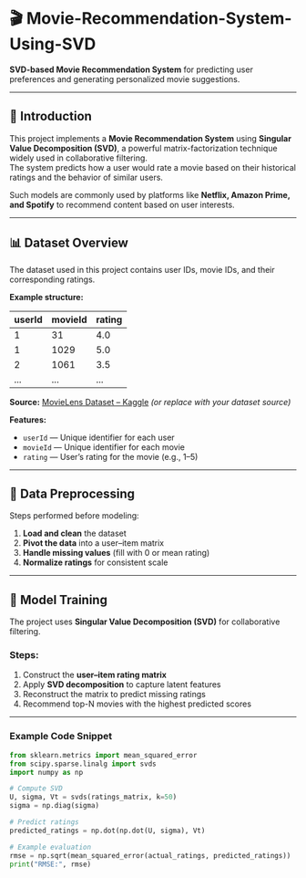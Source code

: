 # 🎬 Movie-Recommendation-System-Using-SVD  

**SVD-based Movie Recommendation System** for predicting user preferences and generating personalized movie suggestions.

---

## 🧩 Introduction  

This project implements a **Movie Recommendation System** using **Singular Value Decomposition (SVD)**, a powerful matrix-factorization technique widely used in collaborative filtering.  
The system predicts how a user would rate a movie based on their historical ratings and the behavior of similar users.  

Such models are commonly used by platforms like **Netflix, Amazon Prime, and Spotify** to recommend content based on user interests.

---

## 📊 Dataset Overview  

The dataset used in this project contains user IDs, movie IDs, and their corresponding ratings.  

**Example structure:**

| userId | movieId | rating |
|--------|----------|--------|
| 1 | 31 | 4.0 |
| 1 | 1029 | 5.0 |
| 2 | 1061 | 3.5 |
| ... | ... | ... |

**Source:** [MovieLens Dataset – Kaggle](https://www.kaggle.com/datasets/grouplens/movielens-100k-dataset) *(or replace with your dataset source)*  

**Features:**
- `userId` — Unique identifier for each user  
- `movieId` — Unique identifier for each movie  
- `rating` — User’s rating for the movie (e.g., 1–5)  

---

## 🧹 Data Preprocessing  

Steps performed before modeling:
1. **Load and clean** the dataset  
2. **Pivot the data** into a user–item matrix  
3. **Handle missing values** (fill with 0 or mean rating)  
4. **Normalize ratings** for consistent scale  

---

## 🧠 Model Training  

The project uses **Singular Value Decomposition (SVD)** for collaborative filtering.  

### Steps:
1. Construct the **user–item rating matrix**  
2. Apply **SVD decomposition** to capture latent features  
3. Reconstruct the matrix to predict missing ratings  
4. Recommend top-N movies with the highest predicted scores  

---

### Example Code Snippet  

```python
from sklearn.metrics import mean_squared_error
from scipy.sparse.linalg import svds
import numpy as np

# Compute SVD
U, sigma, Vt = svds(ratings_matrix, k=50)
sigma = np.diag(sigma)

# Predict ratings
predicted_ratings = np.dot(np.dot(U, sigma), Vt)

# Example evaluation
rmse = np.sqrt(mean_squared_error(actual_ratings, predicted_ratings))
print("RMSE:", rmse)

